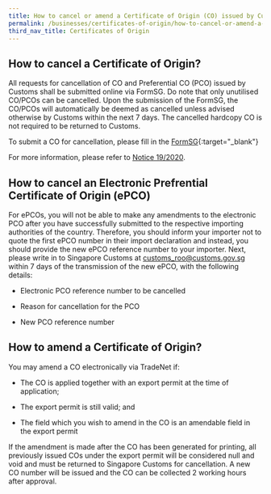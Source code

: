```yaml
---
title: How to cancel or amend a Certificate of Origin (CO) issued by Customs
permalink: /businesses/certificates-of-origin/how-to-cancel-or-amend-a-co
third_nav_title: Certificates of Origin
---
```


## How to cancel a Certificate of Origin?

All requests for cancellation of CO and Preferential CO (PCO) issued by Customs shall be submitted online via FormSG. Do note that only unutilised CO/PCOs can be cancelled. Upon the submission of the FormSG, the CO/PCOs will automatically be deemed as cancelled unless advised otherwise by Customs within the next 7 days. The cancelled hardcopy CO is not required to be returned to Customs.

To submit a CO for cancellation, please fill in the [FormSG](https://go.gov.sg/cancellationofco){:target="_blank"}

For more information, please refer to [Notice 19/2020](/news-and-media/notices/2020-12-31-N.pdf).


## How to cancel an Electronic Prefrential Certificate of Origin (ePCO)

For ePCOs, you will not be able to make any amendments to the electronic PCO after you have successfully submitted to the respective importing authorities of the country. Therefore, you should inform your importer not to quote the first ePCO number in their import declaration and instead, you should provide the new ePCO reference number to your importer. Next, please write in to Singapore Customs at customs_roo@customs.gov.sg within 7 days of the transmission of the new ePCO, with the following details:

-   Electronic PCO reference number to be cancelled

-   Reason for cancellation for the PCO

-   New PCO reference number

## How to amend a Certificate of Origin?

You may amend a CO electronically via TradeNet if:

-   The CO is applied together with an export permit at the time of application;
    
-   The export permit is still valid; and
    
-   The field which you wish to amend in the CO is an amendable field in the export permit
    

If the amendment is made after the CO has been generated for printing, all previously issued COs under the export permit will be considered null and void and must be returned to Singapore Customs for cancellation. A new CO number will be issued and the CO can be collected 2 working hours after approval.

